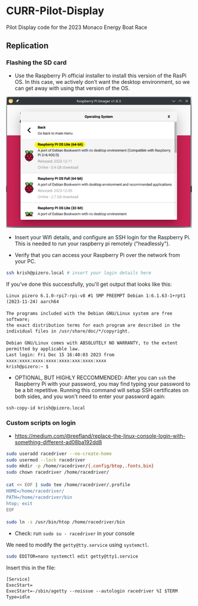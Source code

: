 # CURR-Pilot-Display
Pilot Display code for the 2023 Monaco Energy Boat Race

## Replication

### Flashing the SD card

- Use the Raspberry Pi official installer to install this version of the RasPi OS.  In this case, we actively don't want the desktop environment, so we can get away with using that version of the OS.

![](/imgs/how_to_flash_sd_card.png)

- Insert your Wifi details, and configure an SSH login for the Raspberry Pi. This is needed to run your raspberry pi remotely ("headlessly").

- Verify that you can access your Raspberry Pi over the network from your PC.

```bash
ssh krish@pizero.local # insert your login details here
```

If you've done this successfully, you'll get output that looks like this:

```
Linux pizero 6.1.0-rpi7-rpi-v8 #1 SMP PREEMPT Debian 1:6.1.63-1+rpt1 (2023-11-24) aarch64

The programs included with the Debian GNU/Linux system are free software;
the exact distribution terms for each program are described in the
individual files in /usr/share/doc/*/copyright.

Debian GNU/Linux comes with ABSOLUTELY NO WARRANTY, to the extent
permitted by applicable law.
Last login: Fri Dec 15 16:40:03 2023 from xxxx:xxxx:xxxx:xxxx:xxxx:xxx:xxxx:xxxx
krish@pizero:~ $
```

- OPTIONAL, BUT HIGHLY RECCOMMENDED: After you can `ssh` the Raspberry Pi with your password, you may find typing your password to be a bit repetitive. Running this command will setup SSH certificates on both sides, and you won't need to enter your password again:

```bash
ssh-copy-id krish@pizero.local
```

### Custom scripts on login

- https://medium.com/@reefland/replace-the-linux-console-login-with-something-different-ad08ba192dd8


```bash
sudo useradd racedriver --no-create-home
sudo usermod --lock racedriver
sudo mkdir -p /home/racedriver/{.config/btop,.fonts,bin}
sudo chown racedriver /home/racedriver/

cat << EOF | sudo tee /home/racedriver/.profile
HOME=/home/racedriver/
PATH=/home/racedriver/bin
htop; exit
EOF

sudo ln -s /usr/bin/htop /home/racedriver/bin
```

- Check: run `sudo su - racedriver` in your console

We need to modify the `getty@tty.service` using `systemctl`. 

```bash
sudo EDITOR=nano systemctl edit getty@tty1.service
```

Insert this in the file:

```
[Service]
ExecStart=
ExecStart=-/sbin/agetty --noissue --autologin racedriver %I $TERM
Type=idle
```
